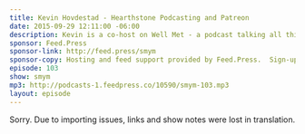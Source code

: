 ```yaml
---
title: Kevin Hovdestad - Hearthstone Podcasting and Patreon
date: 2015-09-29 12:11:00 -06:00
description: Kevin is a co-host on Well Met - a podcast talking all things Hearthstone. We talk about how easy it can be to live stream video now, how Patreon has enabled creators to focus on creating, and how the world of esports has exploded and given opportunities to folks playing video games and those reporting on the video games.
sponsor: Feed.Press
sponsor-link: http://feed.press/smym
sponsor-copy: Hosting and feed support provided by Feed.Press.  Sign-up today and try FeedPress on a 14 day trial (no contracts or commitments). Use promo code "smym" during checkout to get 10% off your first year.
episode: 103
show: smym
mp3: http://podcasts-1.feedpress.co/10590/smym-103.mp3
layout: episode
---
```


Sorry. Due to importing issues, links and show notes were lost in translation.

